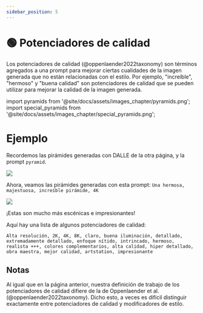 ```yaml
---
sidebar_position: 5
---
```


# 🟢 Potenciadores de calidad

Los potenciadores de calidad (@oppenlaender2022taxonomy) son términos agregados a una prompt para mejorar ciertas cualidades de la imagen generada que no están relacionadas con el estilo. Por ejemplo, "increíble", "hermoso" y "buena calidad" son potenciadores de calidad que se pueden utilizar para mejorar la calidad de la imagen generada.

import pyramids from '@site/docs/assets/images_chapter/pyramids.png';
import special_pyramids from '@site/docs/assets/images_chapter/special_pyramids.png';

# Ejemplo

Recordemos las pirámides generadas con DALLE de la otra página, y la prompt `pyramid`.

<div style={{textAlign: 'center'}}>
  <img src={pyramids} style={{width: "750px"}} />
</div>

Ahora, veamos las pirámides generadas con esta prompt: `Una hermosa, majestuosa, increíble pirámide, 4K`

<div style={{textAlign: 'center'}}>
  <img src={special_pyramids} style={{width: "750px"}} />
</div>

¡Estas son mucho más escénicas e impresionantes!

Aquí hay una lista de algunos potenciadores de calidad:
```text
Alta resolución, 2K, 4K, 8K, claro, buena iluminación, detallado, extremadamente detallado, enfoque nítido, intrincado, hermoso, realista +++, colores complementarios, alta calidad, hiper detallado, obra maestra, mejor calidad, artstation, impresionante
```

## Notas

Al igual que en la página anterior, nuestra definición de trabajo de los potenciadores de calidad difiere de la de Oppenlaender et al. (@oppenlaender2022taxonomy). Dicho esto, a veces es difícil distinguir exactamente entre potenciadores de calidad y modificadores de estilo.
